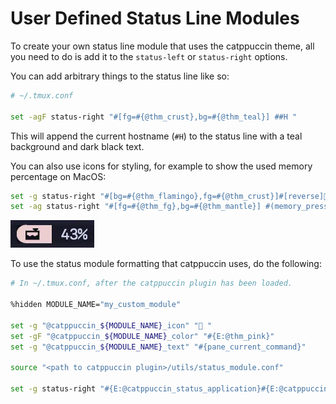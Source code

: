 # User Defined Status Line Modules

To create your own status line module that uses the catppuccin theme,
all you need to do is add it to the `status-left` or `status-right` options.

You can add arbitrary things to the status line like so:

```sh
# ~/.tmux.conf

set -agF status-right "#[fg=#{@thm_crust},bg=#{@thm_teal}] ##H "
```

This will append the current hostname (`#H`) to the status line with a teal
background and dark black text.

You can also use icons for styling, for example to show the used memory percentage
on MacOS:

```sh  
set -g status-right "#[bg=#{@thm_flamingo},fg=#{@thm_crust}]#[reverse]#[noreverse]󱀙  "
set -ag status-right "#[fg=#{@thm_fg},bg=#{@thm_mantle}] #(memory_pressure | awk '/percentage/{print $5}') "
```

![Example of the custom ram module](../../assets/ram-example.webp)

To use the status module formatting that catppuccin uses, do the following:

```sh
# In ~/.tmux.conf, after the catppuccin plugin has been loaded.

%hidden MODULE_NAME="my_custom_module"

set -g "@catppuccin_${MODULE_NAME}_icon" " "
set -gF "@catppuccin_${MODULE_NAME}_color" "#{E:@thm_pink}"
set -g "@catppuccin_${MODULE_NAME}_text" "#{pane_current_command}"

source "<path to catppuccin plugin>/utils/status_module.conf"

set -g status-right "#{E:@catppuccin_status_application}#{E:@catppuccin_status_my_custom_module}"
```

